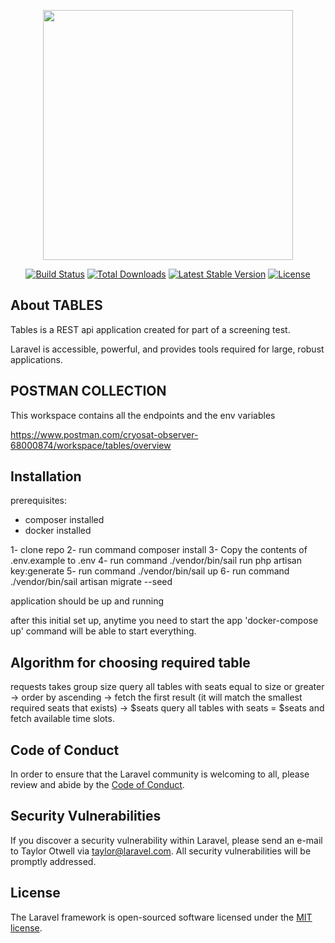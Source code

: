 <p align="center"><a href="https://laravel.com" target="_blank"><img src="https://raw.githubusercontent.com/laravel/art/master/logo-lockup/5%20SVG/2%20CMYK/1%20Full%20Color/laravel-logolockup-cmyk-red.svg" width="400"></a></p>

<p align="center">
<a href="https://travis-ci.org/laravel/framework"><img src="https://travis-ci.org/laravel/framework.svg" alt="Build Status"></a>
<a href="https://packagist.org/packages/laravel/framework"><img src="https://img.shields.io/packagist/dt/laravel/framework" alt="Total Downloads"></a>
<a href="https://packagist.org/packages/laravel/framework"><img src="https://img.shields.io/packagist/v/laravel/framework" alt="Latest Stable Version"></a>
<a href="https://packagist.org/packages/laravel/framework"><img src="https://img.shields.io/packagist/l/laravel/framework" alt="License"></a>
</p>

## About TABLES

Tables is a REST api application created for part of a screening test.

Laravel is accessible, powerful, and provides tools required for large, robust applications.

## POSTMAN COLLECTION

This workspace contains all the endpoints and the env variables

https://www.postman.com/cryosat-observer-68000874/workspace/tables/overview

## Installation

prerequisites:
* composer installed
* docker installed

1- clone repo
2- run command composer install
3- Copy the contents of .env.example to .env
4- run command ./vendor/bin/sail run php artisan key:generate
5- run command ./vendor/bin/sail up
6- run command ./vendor/bin/sail artisan migrate --seed

application should be up and running 

after this initial set up, anytime you need to start the app 'docker-compose up' command  will be able to start everything.






## Algorithm for choosing required table

 requests takes group size
 query all tables with seats equal to size or greater -> order by ascending -> fetch the first result (it will match the smallest required seats that exists) -> $seats
 query all tables with seats = $seats and fetch available time slots.

## Code of Conduct

In order to ensure that the Laravel community is welcoming to all, please review and abide by the [Code of Conduct](https://laravel.com/docs/contributions#code-of-conduct).

## Security Vulnerabilities

If you discover a security vulnerability within Laravel, please send an e-mail to Taylor Otwell via [taylor@laravel.com](mailto:taylor@laravel.com). All security vulnerabilities will be promptly addressed.

## License

The Laravel framework is open-sourced software licensed under the [MIT license](https://opensource.org/licenses/MIT).
